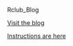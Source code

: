 Rclub_Blog

[Visit the blog](https://vramirez4.github.io/Rclub_Blog/)

[Instructions are here](https://vramirez4.github.io/Rclub_Blog/posts/2024-05-16-uploading-to-the-r-club-blog1/)